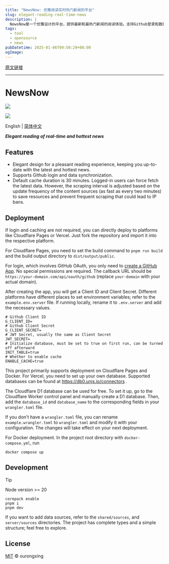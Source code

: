 ```yaml
---
title: "NewsNow: 优雅阅读实时热门新闻的平台"
slug: elegant-reading-real-time-news
description: |
  NewsNow是一个优雅设计的平台，提供最新和最热门新闻的阅读体验。支持Github登录和数据同步，允许用户获取最新信息。适合快速部署到Cloudflare Pages或Vercel。
tags: 
  - tool
  - opensource
  - news
pubDatetime: 2025-01-06T09:50:29+08:00
ogImage: 
---
```


[原文链接](https://github.com/ourongxing/newsnow)

---

# NewsNow

[](#newsnow)

[![](/ourongxing/newsnow/raw/main/screenshots/preview-1.png)](https://github.com/ourongxing/newsnow/blob/main/screenshots/preview-1.png)

[![](/ourongxing/newsnow/raw/main/screenshots/preview-2.png)](https://github.com/ourongxing/newsnow/blob/main/screenshots/preview-2.png)

English | [简体中文](https://github.com/ourongxing/newsnow/blob/main/README.zh-CN.md)

***Elegant reading of real-time and hottest news***

## Features

[](#features)

* Elegant design for a pleasant reading experience, keeping you up-to-date with the latest and hottest news.
* Supports Github login and data synchronization.
* Default cache duration is 30 minutes. Logged-in users can force fetch the latest data. However, the scraping interval is adjusted based on the update frequency of the content sources (as fast as every two minutes) to save resources and prevent frequent scraping that could lead to IP bans.

## Deployment

[](#deployment)

If login and caching are not required, you can directly deploy to platforms like Cloudflare Pages or Vercel. Just fork the repository and import it into the respective platform.

For Cloudflare Pages, you need to set the build command to `pnpm run build` and the build output directory to `dist/output/public`.

For login, which involves GitHub OAuth, you only need to [create a GitHub App](https://github.com/settings/applications/new). No special permissions are required. The callback URL should be `https://your-domain.com/api/oauth/github` (replace `your-domain` with your actual domain).

After creating the app, you will get a Client ID and Client Secret. Different platforms have different places to set environment variables; refer to the `example.env.server` file. If running locally, rename it to `.env.server` and add the necessary values.

```
# Github Client ID
G_CLIENT_ID=
# Github Client Secret
G_CLIENT_SECRET=
# JWT Secret, usually the same as Client Secret
JWT_SECRET=
# Initialize database, must be set to true on first run, can be turned off afterward
INIT_TABLE=true
# Whether to enable cache
ENABLE_CACHE=true
```

This project primarily supports deployment on Cloudflare Pages and Docker. For Vercel, you need to set up your own database. Supported databases can be found at <https://db0.unjs.io/connectors> .

The Cloudflare D1 database can be used for free. To set it up, go to the Cloudflare Worker control panel and manually create a D1 database. Then, add the `database_id` and `database_name` to the corresponding fields in your `wrangler.toml` file.

If you don't have a `wrangler.toml` file, you can rename `example.wrangler.toml` to `wrangler.toml` and modify it with your configuration. The changes will take effect on your next deployment.

For Docker deployment. In the project root directory with `docker-compose.yml`, run

```
docker compose up
```

## Development

[](#development)

Tip

Node version >= 20

```
corepack enable
pnpm i
pnpm dev
```

If you want to add data sources, refer to the `shared/sources`, and `server/sources` directories. The project has complete types and a simple structure; feel free to explore.

## License

[](#license)

[MIT](https://github.com/ourongxing/newsnow/blob/main/LICENSE) © ourongxing


